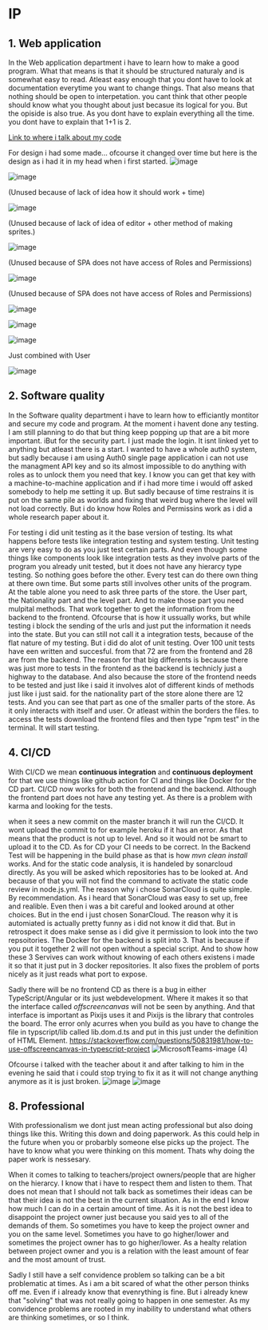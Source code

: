 # IP

## 1. Web application
In the Web application department i have to learn how to make a good program. What that means is that it should be structured naturaly and is somewhat easy to read. 
Atleast easy enough that you dont have to look at documentation everytime you want to change things.
That also means that nothing should be open to interpetation. you cant think that other people should know what you thought about just becasue its logical for you. 
But the opiside is also true. As you dont have to explain everything all the time. you dont have to explain that 1+1 is 2.

[Link to where i talk about my code](https://github.com/ThomasPouw/Portofolio-S3/tree/main/Project)

For design i had some made... ofcourse it changed over time but here is the design as i had it in my head when i first started.
![image](https://user-images.githubusercontent.com/90248008/174053551-8bdbad64-f6e7-4bbe-8b81-c1e2cfea3a7b.png) 

![image](https://user-images.githubusercontent.com/90248008/174053616-9e5d4615-2248-477b-bcc2-f3a3149b4995.png)



(Unused because of lack of idea how it should work + time)

![image](https://user-images.githubusercontent.com/90248008/174053695-b21d3b1b-7041-46b2-aff4-c257a4b2c5c9.png)

(Unused because of lack of idea of editor + other method of making sprites.) 

![image](https://user-images.githubusercontent.com/90248008/174054244-3c304c07-e8a8-4c3c-a633-cd062ed6f736.png)

(Unused because of SPA does not have access of Roles and Permissions)

![image](https://user-images.githubusercontent.com/90248008/174053899-55395702-ba25-4e56-980a-4cf9fe091711.png)

(Unused because of SPA does not have access of Roles and Permissions)

![image](https://user-images.githubusercontent.com/90248008/174053932-a10999fc-f04d-4a52-b41d-37bd3ebb0823.png)

![image](https://user-images.githubusercontent.com/90248008/174054394-7b43c31b-ca2f-4324-8900-0c2b815cd509.png)



![image](https://user-images.githubusercontent.com/90248008/174054440-2be36650-9de3-4cb3-8856-96573b5eb4b6.png)

Just combined with User

![image](https://user-images.githubusercontent.com/90248008/174054502-50a6ce85-958e-4a6f-b706-c0ef3ed5f723.png)





## 2. Software quality
In the Software quality department i have to learn how to efficiantly montitor and secure my code and program. At the moment i havent done any testing.
I am still planning to do that but thing keep popping up that are a bit more important.
iBut for the security part. I just made the login. It isnt linked yet to anything but atleast there is a start. I wanted to have a whole auth0 system, but sadly because i am using Auth0 single page application i can not use the managment API key and so its almost impossible to do anything with roles as to unlock them you need that key. I know you can get that key with a machine-to-machine application and if i had more time i would off asked somebody to help me setting it up. But sadly because of time restrains it is put on the same pile as worlds and fixing that weird bug where the level will not load correctly. But i do know how Roles and Permissins work as i did a whole research paper about it. 

For testing i did unit testing as it the base version of testing. Its what happens before tests like integration testing and system testing. Unit testing are very easy to do as you just test certain parts. And even though some things like components look like integration tests as they involve parts of the program you already unit tested, but it does not have any hierarcy type testing. So nothing goes before the other. Every test can do there own thing at there own time. But some parts still involves other units of the program. At the table alone you need to ask three parts of the store. the User part, the Nationality part and the level part. And to make those part you need mulpital methods. That work together to get the information from the backend to the frontend. Ofcourse that is how it ussually works, but while testing i block the sending of the urls and just put the information it needs into the state.  But you can still not call it a integration tests, because of the flat nature of my testing. But i did do alot of unit testing. Over 100 unit tests have een written and succesful. from that 72 are from the frontend and 28 are from the backend. The reason for that big differents is because there was just more to tests in the frontend as the backend is technicly just a highway to the database. And also because the store of the frontend needs to be tested and just like i said it involves alot of different kinds of methods just like i just said. for the nationality part of the store alone there are 12 tests. And you can see that part as one of the smaller parts of the store. As it only interacts with itself and user. Or atleast within the borders the files. to access the tests download the frontend files and then type "npm test" in the terminal. It will start testing. 


## 4. CI/CD
With CI/CD we mean **continuous integration** and **continuous deployment** for that we use things like github action for CI and things like Docker for the CD part.
CI/CD now works for both the frontend and the backend. Although the frontend part does not have any testing yet. As there is a problem with karma and looking for the tests.

when it sees a new commit on the master branch it will run the CI/CD. It wont upload the commit to for example heroku if it has an error. As that means that the product is not up to level. And so it would not be smart to upload it to the CD. As for CD your CI needs to be correct. 
In the Backend Test will be happening in the build phase as that is how *mvn clean install* works. And for the static code analysis, it is handeled by sonarcloud directly. As you will be asked which repositories has to be looked at. And because of that you will not find the command to activate the static code review in node.js.yml. The reason why i chose SonarCloud is quite simple. By recommendation. As i heard that SonarCloud was easy to set up, free and realible. Even then i was a bit careful and looked around at other choices. But in the end i just chosen SonarCloud. The reason why it is automiated is actually pretty funny as i did not know it did that. But in retrospect it does make sense as i did give it permission to look into the two repsoitories. 
The Docker for the backend is split into 3. That is because if you put it together 2 will not open without a special script. And to show how these 3 Servives can work without knowing of each others existens i made it so that it just put in 3 docker repositories. It also fixes the problem of ports nicely as it just reads what port to expose. 

Sadly there will be no frontend CD as there is a bug in either TypeScript/Angular or its just webdevelopment. Where it makes it so that the interface called *offscreencanvas* will not be seen by anything. And that interface is important as Pixijs uses it and Pixijs is the library that controles the board. The error only acurres when you build as you have to change the file in typscript/lib called lib.dom.d.ts and put in this just under the definition of HTML Element. https://stackoverflow.com/questions/50831981/how-to-use-offscreencanvas-in-typescript-project ![MicrosoftTeams-image (4)](https://user-images.githubusercontent.com/90248008/174430026-87e64cdf-4f64-4228-a2bb-0c0494cd16a4.png)

Ofcourse i talked with the teacher about it and after talking to him in the evening he said that i could stop trying to fix it as it will not change anything anymore as it is just broken. 
![image](https://user-images.githubusercontent.com/90248008/174430074-fab41700-aed1-4d14-ba90-d801607bb1af.png)
![image](https://user-images.githubusercontent.com/90248008/174430113-6422f866-137d-469e-b223-fc9a7612f9c2.png)


## 8. Professional 
With professionalism we dont just mean acting professional but also doing things like this. Writing this down and doing paperwork. 
As this could help in the future when you or probarbly someone else picks up the project. The have to know what you were thinking on this moment. Thats why doing the paper work is nessesary.

When it comes to talking to teachers/project owners/people that are higher on the hierarcy. I know that i have to respect them and listen to them. 
That does not mean that I should not talk back as sometimes their ideas can be that their idea is not the best in the current situation. 
As in the end I know how much I can do in a certain amount of time. As it is not the best idea to disappoint the project owner just because you said yes to all of the demands of them. So sometimes you have to keep the project owner and you on the same level. Sometimes you have to go higher/lower and sometimes the project owner has to go higher/lower. As a healty relation between project owner and you is a relation with the least amount of fear and the most amount of trust.

Sadly I still have a self convidence problem so talking can be a bit problematic at times. As i am a bit scared of what the other person thinks off me. Even if i already know that evenrything is fine. But i already knew that "solving" that was not really going to happen in one semester. As my convidence problems are rooted in my inability to understand what others are thinking sometimes, or so I think.
